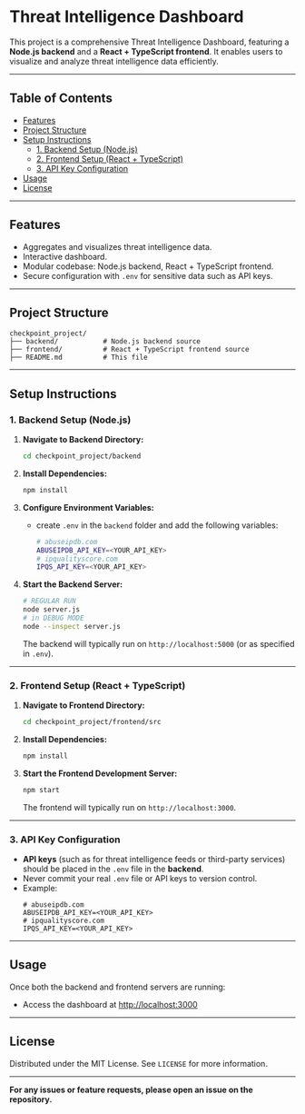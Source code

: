 # Threat Intelligence Dashboard

This project is a comprehensive Threat Intelligence Dashboard, featuring a **Node.js backend** and a **React + TypeScript frontend**. It enables users to visualize and analyze threat intelligence data efficiently.

---

## Table of Contents

- [Features](#features)
- [Project Structure](#project-structure)
- [Setup Instructions](#setup-instructions)
  - [1. Backend Setup (Node.js)](#1-backend-setup-nodejs)
  - [2. Frontend Setup (React + TypeScript)](#2-frontend-setup-react--typescript)
  - [3. API Key Configuration](#3-api-key-configuration)
- [Usage](#usage)
- [License](#license)

---

## Features

- Aggregates and visualizes threat intelligence data.
- Interactive dashboard.
- Modular codebase: Node.js backend, React + TypeScript frontend.
- Secure configuration with `.env` for sensitive data such as API keys.

---

## Project Structure

```
checkpoint_project/
├── backend/           # Node.js backend source
├── frontend/          # React + TypeScript frontend source
├── README.md          # This file
```

---

## Setup Instructions

### 1. Backend Setup (Node.js)

1. **Navigate to Backend Directory:**

   ```bash
   cd checkpoint_project/backend
   ```

2. **Install Dependencies:**

   ```bash
   npm install
   ```

3. **Configure Environment Variables:**

   - create `.env` in the `backend` folder and add the following variables:
     ```bash
     # abuseipdb.com
     ABUSEIPDB_API_KEY=<YOUR_API_KEY>
     # ipqualityscore.com
     IPQS_API_KEY=<YOUR_API_KEY>
     ```

4. **Start the Backend Server:**
   ```bash
   # REGULAR RUN
   node server.js
   # in DEBUG MODE
   node --inspect server.js
   ```
   The backend will typically run on `http://localhost:5000` (or as specified in `.env`).

---

### 2. Frontend Setup (React + TypeScript)

1. **Navigate to Frontend Directory:**

   ```bash
   cd checkpoint_project/frontend/src
   ```

2. **Install Dependencies:**

   ```bash
   npm install
   ```

3. **Start the Frontend Development Server:**
   ```bash
   npm start
   ```
   The frontend will typically run on `http://localhost:3000`.

---

### 3. API Key Configuration

- **API keys** (such as for threat intelligence feeds or third-party services) should be placed in the `.env` file in the **backend**.
- Never commit your real `.env` file or API keys to version control.
- Example:
  ```
  # abuseipdb.com
  ABUSEIPDB_API_KEY=<YOUR_API_KEY>
  # ipqualityscore.com
  IPQS_API_KEY=<YOUR_API_KEY>
  ```

---

## Usage

Once both the backend and frontend servers are running:

- Access the dashboard at [http://localhost:3000](http://localhost:3000)

---

## License

Distributed under the MIT License. See `LICENSE` for more information.

---

**For any issues or feature requests, please open an issue on the repository.**
